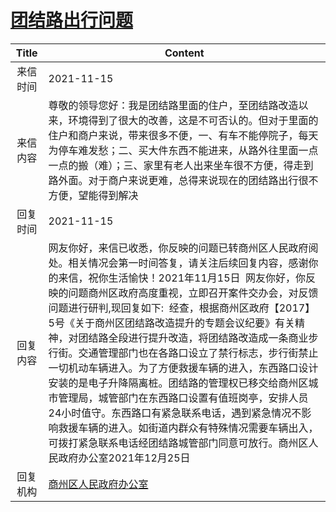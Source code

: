 # <a href="http://www.shangluo.gov.cn/zmhd/ldxxxx.jsp?urltype=leadermail.LeaderMailContentUrl&wbtreeid=1112&leadermailid=8192">团结路出行问题</a>
|Title|Content|
|:---:|---|
|来信时间|2021-11-15|
|来信内容|尊敬的领导您好：我是团结路里面的住户，至团结路改造以来，环境得到了很大的改善，这是不可否认的。但对于里面的住户和商户来说，带来很多不便，一、有车不能停院子，每天为停车难发愁；二、买大件东西不能进来，从路外往里面一点一点的搬（难）；三、家里有老人出来坐车很不方便，得走到路外面。对于商户来说更难，总得来说现在的团结路出行很不方便，望能得到解决|
|回复时间|2021-11-15|
|回复内容|网友你好，来信已收悉，你反映的问题已转商州区人民政府阅处。相关情况会第一时间答复，请关注后续回复内容，感谢你的来信，祝你生活愉快！2021年11月15日  网友你好，你反映的问题商州区政府高度重视，立即召开案件交办会，对反馈问题进行研判,现回复如下:  经查，根据商州区政府【2017】5号《关于商州区团结路改造提升的专题会议纪要》有关精神，对团结路全段进行提升改造，将团结路改造成一条商业步行街。交通管理部门也在各路口设立了禁行标志，步行街禁止一切机动车辆进入。为了方便救援车辆的进入，东西路口设计安装的是电子升降隔离桩。团结路的管理权已移交给商州区城市管理局，城管部门在东西路口设置有值班岗亭，安排人员24小时值守。东西路口有紧急联系电话，遇到紧急情况不影响救援车辆的进入。如街道内群众有特殊情况需要车辆出入，可拨打紧急联系电话经团结路城管部门同意可放行。商州区人民政府办公室2021年12月25日|
|回复机构|<a href="../../categories/agencies/商州区人民政府办公室.md">商州区人民政府办公室</a>|

